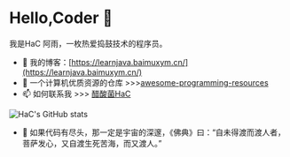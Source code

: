 # Hello,Coder 👋

我是HaC 阿雨，一枚热爱捣鼓技术的程序员。


- 🌱 我的博客：[https://learnjava.baimuxym.cn/](https://learnjava.baimuxym.cn/)
- 🤔 一个计算机优质资源的仓库 >>>[awesome-programming-resources](https://github.com/DogerRain/awesome-programming-resources)
- 📫 如何联系我 >>> [醋酸菌HaC](https://cdn.jsdelivr.net/gh/DogerRain/image@main/Home/HelloCoder.png)

![HaC's GitHub stats](https://github-readme-stats.vercel.app/api?username=DogerRain&show_icons=true&theme=radical)

- 💬  如果代码有尽头，那一定是宇宙的深邃，《佛典》曰：“自未得渡而渡人者，菩萨发心，又自渡生死苦海，而又渡人。”


